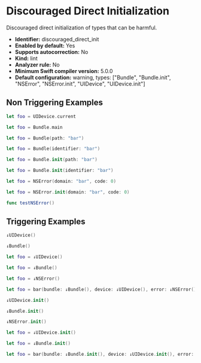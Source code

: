 # Discouraged Direct Initialization

Discouraged direct initialization of types that can be harmful.

* **Identifier:** discouraged_direct_init
* **Enabled by default:** Yes
* **Supports autocorrection:** No
* **Kind:** lint
* **Analyzer rule:** No
* **Minimum Swift compiler version:** 5.0.0
* **Default configuration:** warning, types: ["Bundle", "Bundle.init", "NSError", "NSError.init", "UIDevice", "UIDevice.init"]

## Non Triggering Examples

```swift
let foo = UIDevice.current
```

```swift
let foo = Bundle.main
```

```swift
let foo = Bundle(path: "bar")
```

```swift
let foo = Bundle(identifier: "bar")
```

```swift
let foo = Bundle.init(path: "bar")
```

```swift
let foo = Bundle.init(identifier: "bar")
```

```swift
let foo = NSError(domain: "bar", code: 0)
```

```swift
let foo = NSError.init(domain: "bar", code: 0)
```

```swift
func testNSError()
```

## Triggering Examples

```swift
↓UIDevice()
```

```swift
↓Bundle()
```

```swift
let foo = ↓UIDevice()
```

```swift
let foo = ↓Bundle()
```

```swift
let foo = ↓NSError()
```

```swift
let foo = bar(bundle: ↓Bundle(), device: ↓UIDevice(), error: ↓NSError())
```

```swift
↓UIDevice.init()
```

```swift
↓Bundle.init()
```

```swift
↓NSError.init()
```

```swift
let foo = ↓UIDevice.init()
```

```swift
let foo = ↓Bundle.init()
```

```swift
let foo = bar(bundle: ↓Bundle.init(), device: ↓UIDevice.init(), error: ↓NSError.init())
```